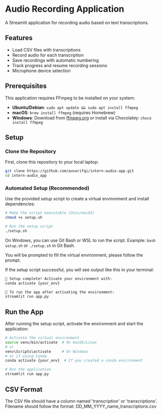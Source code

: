 # Audio Recording Application

A Streamlit application for recording audio based on text transcriptions.

## Features
- Load CSV files with transcriptions
- Record audio for each transcription
- Save recordings with automatic numbering
- Track progress and resume recording sessions
- Microphone device selection

## Prerequisites
This application requires FFmpeg to be installed on your system:

- **Ubuntu/Debian**: `sudo apt update && sudo apt install ffmpeg`
- **macOS**: `brew install ffmpeg` (requires Homebrew)
- **Windows**: Download from [ffmpeg.org](https://ffmpeg.org/download.html) or install via Chocolatey: `choco install ffmpeg`

## Setup
### Clone the Repository
First, clone this repository to your local laptop:

```bash
git clone https://github.com/auvarifqi/intern-audio-app.git
cd intern-audio_app
```

### Automated Setup (Recommended)
Use the provided setup script to create a virtual environment and install dependencies:

```bash
# Make the script executable (Unix/macOS)
chmod +x setup.sh

# Run the setup script
./setup.sh
```

On Windows, you can use Git Bash or WSL to run the script. Example: `bash setup.sh` or `./setup.sh` in Git Bash.

You will be prompted to fill the virtual environment, please follow the prompt.

If the setup script successful, you will see output like this in your terminal:
```bash
🎉 Setup complete! Activate your environment with:
conda activate {your_env}

📝 To run the app after activating the environment:
streamlit run app.py
```

## Run the App
After running the setup script, activate the environment and start the application:
```bash
# Activate the virtual environment
source venv/bin/activate  # On macOS/Linux
# or
venv\Scripts\activate     # On Windows
# or if using Conda
conda activate {your_env}  # If you created a conda environment

# Run the application
streamlit run app.py
```


## CSV Format
The CSV file should have a column named 'transcription' or 'transcriptions'.
Filename should follow the format: DD_MM_YYYY_name_transcriptions.csv
